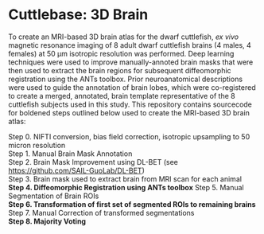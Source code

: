 # Cuttlebase: 3D Brain
 
To create an MRI-based 3D brain atlas for the dwarf cuttlefish, _ex vivo_ magnetic resonance imaging of 8 adult dwarf cuttlefish brains (4 males, 4 females) at 50 µm isotropic resolution was performed. Deep learning techniques were used to improve manually-annoted brain masks that were then used to extract the brain regions for subsequent diffeomorphic registration using the ANTs toolbox. Prior neuroanatomical descriptions were used to guide the annotation of brain lobes, which were co-registered to create a merged, annotated, brain template representative of the 8 cuttlefish subjects used in this study. This repository contains sourcecode for boldened steps outlined below used to create the MRI-based 3D brain atlas:

Step 0. NIFTI conversion, bias field correction, isotropic upsampling to 50 micron resolution  
Step 1. Manual Brain Mask Annotation  
Step 2. Brain Mask Improvement using DL-BET (see https://github.com/SAIL-GuoLab/DL-BET)  
Step 3. Brain mask used to extract brain from MRI scan for each animal  
**Step 4. Diffeomorphic Registration using ANTs toolbox**
Step 5. Manual Segmentation of Brain ROIs  
**Step 6. Transformation of first set of segmented ROIs to remaining brains**
Step 7. Manual Correction of transformed segmentations  
**Step 8. Majority Voting**
